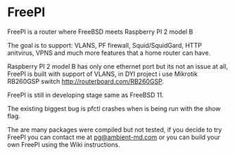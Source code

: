 # FreePI
FreePI is a router where FreeBSD meets Raspberry PI 2 model B 

The goal is to support: VLANS, PF firewall, Squid/SquidGard, HTTP anitvirus, VPNS and much more features that a home router can have.

Raspberry PI 2 model B has only one ethernet port but its not an issue at all, FreePI is built with support of VLANS, in DYI project i use Mikrotik RB260GSP switch http://routerboard.com/RB260GSP.

FreePI is still in developing stage same as FreeBSD 11. 

The existing biggest bug is pfctl crashes when is being run with the show flag. 

The are many packages were compiled but not tested, if you decide to try FreePI you can contact me at pg@ambient-md.com or you can build your own FreePI using the Wiki instructions.

